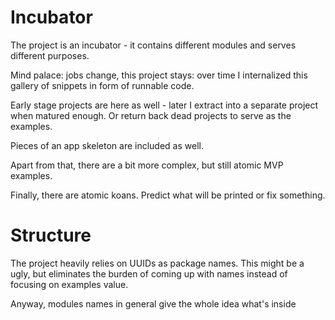 
# Incubator

The project is an incubator - it contains different modules and serves different purposes.

Mind palace: jobs change, this project stays: over time I internalized this gallery of snippets in form of runnable code.

Early stage projects are here as well - later I extract into a separate project when matured enough. Or return back dead projects to serve as the examples.

Pieces of an app skeleton are included as well.

Apart from that, there are a bit more complex, but still atomic MVP examples.

Finally, there are atomic koans. Predict what will be printed or fix something.

# Structure

The project heavily relies on UUIDs as package names. This might be a ugly, but eliminates the burden of coming up with names instead of focusing on examples value.

Anyway, modules names in general give the whole idea what's inside